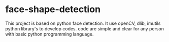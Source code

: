 # face-shape-detection
This project is based on python face detection. It use openCV, dlib, imutils python library's to develop codes. code are simple and clear for any person with basic python programming language. 

